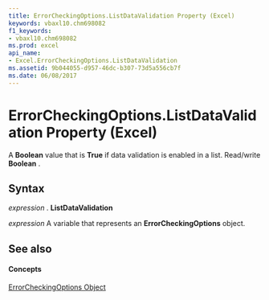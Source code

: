 ```yaml
---
title: ErrorCheckingOptions.ListDataValidation Property (Excel)
keywords: vbaxl10.chm698082
f1_keywords:
- vbaxl10.chm698082
ms.prod: excel
api_name:
- Excel.ErrorCheckingOptions.ListDataValidation
ms.assetid: 9b044055-d957-46dc-b307-73d5a556cb7f
ms.date: 06/08/2017
---
```



# ErrorCheckingOptions.ListDataValidation Property (Excel)

A **Boolean** value that is **True** if data validation is enabled in a list. Read/write **Boolean** .


## Syntax

 _expression_ . **ListDataValidation**

 _expression_ A variable that represents an **ErrorCheckingOptions** object.


## See also


#### Concepts


[ErrorCheckingOptions Object](errorcheckingoptions-object-excel.md)

